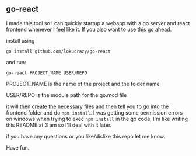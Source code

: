 ## go-react

I made this tool so I can quickly startup a webapp with a go server and react frontend whenever I feel like it.
If you also want to use this go ahead.

install using
```
go install github.com/lokucrazy/go-react
```

and run:
```
go-react PROJECT_NAME USER/REPO
```

PROJECT_NAME is the name of the project and the folder name

USER/REPO is the module path for the go.mod file

it will then create the necessary files and then tell you to go into the frontend folder and do `npm install`.
I was getting some permission errors on windows when trying to exec `npm install` in the go code, I'm like writing this README at 3 am so I'll deal with it later.

if you have any questions or you like/dislike this repo let me know.

Have fun.